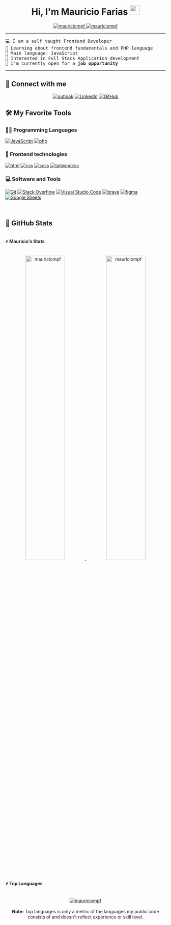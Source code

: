 <h1 align="center">
Hi, I'm Maurício Farias
	<a href="https://github.com/mauriciompf" target="_self">
		<img src="https://media.giphy.com/media/hvRJCLFzcasrR4ia7z/giphy.gif" width="30">
	</a>
</h1>
<p align="center">
	<a href="https://github.com/mauriciompf">
		<img src="https://komarev.com/ghpvc/?username=mauriciompf&label=Profile%20views&color=0e75b6&style=flat" alt="mauriciompf" />
	</a>
	<a href="https://github.com/mauriciompf">
		<img src="https://img.shields.io/github/followers/mauriciompf?label=Followers" alt="mauriciompf" />
	</a>
</p>

<hr>

<pre>
💻 I am a self taught Frontend Developer
🌱 Learning about frontend fundamentals and PHP language
🌟 Main language: JavaScript
🚩 Interested in Full Stack Application development
🤔 I’m currently open for a <b>job opportunity</b>
</pre>

<hr>

## 🤝 Connect with me

<p align="center">
	<a href="mailto:fariasmauricio11@outlook.com"><img img src="https://img.shields.io/badge/Microsoft_Outlook-0078D4?style=for-the-badge&logo=microsoft-outlook&logoColor=white" alt="outlook"/></a>
	<a href="https://www.linkedin.com/in/mauriciofarias-dev/"><img src="https://img.shields.io/badge/linkedin-%230077B5.svg?style=for-the-badge&logo=linkedin&logoColor=white" alt="LinkedIn"/></a>
	<a href="https://github.com/mauriciompf"><img src="https://img.shields.io/badge/github-%23121011.svg?style=for-the-badge&logo=github&logoColor=white" alt="GitHub"/></a>
</p>

## 🛠️ My Favorite Tools

### 👨‍💻 Programming Languages

<p>
    <a href="https://github.com/mauriciompf"><img alt="JavaScript" src="https://img.shields.io/badge/javascript-%23323330.svg?style=for-the-badge&logo=javascript&logoColor=%23F7DF1E"></a>
    <a href="https://github.com/mauriciompf"><img alt="php" src="https://img.shields.io/badge/php-%23777BB4.svg?style=for-the-badge&logo=php&logoColor=white"></a>

### 🧰 Frontend technologies

<p>
    <a href="https://github.com/mauriciompf"><img alt="html" src="https://img.shields.io/badge/html5-%23E34F26.svg?style=for-the-badge&logo=html5&logoColor=white"></a>
    <a href="https://github.com/mauriciompf"><img alt="css" src="https://img.shields.io/badge/css3-%231572B6.svg?style=for-the-badge&logo=css3&logoColor=white"></a>
    <a href="https://github.com/mauriciompf"><img alt="scss" src="https://img.shields.io/badge/SASS-hotpink.svg?style=for-the-badge&logo=SASS&logoColor=white"></a>
    <a href="https://github.com/mauriciompf"><img alt="tailwindcss" src="https://img.shields.io/badge/tailwindcss-%2338B2AC.svg?style=for-the-badge&logo=tailwind-css&logoColor=white"></a>
</p>

### 💻 Software and Tools

<p>
    <a href="https://github.com/mauriciompf"><img alt="Git" src="https://img.shields.io/badge/git-%23F05033.svg?style=for-the-badge&logo=git&logoColor=white"></a>
    <a href="https://github.com/mauriciompf"><img alt="Stack Overflow" src="https://img.shields.io/badge/-Stackoverflow-FE7A16?style=for-the-badge&logo=stack-overflow&logoColor=white"></a>
    <a href="https://github.com/mauriciompf"><img alt="Visual Studio Code" src="https://img.shields.io/badge/Visual%20Studio%20Code-0078d7.svg?style=for-the-badge&logo=visual-studio-code&logoColor=white"></a>
    <a href="https://github.com/mauriciompf"><img alt="brave" src="https://img.shields.io/badge/Brave-FB542B?style=for-the-badge&logo=Brave&logoColor=white"></a>
    <a href="https://github.com/mauriciompf"><img alt="figma" src="https://img.shields.io/badge/figma-%23F24E1E.svg?style=for-the-badge&logo=figma&logoColor=white"></a>
    <a href="https://github.com/mauriciompf"><img alt="Google Sheets" src="https://img.shields.io/badge/google%20sheets-%FB542B.svg?style=for-the-badge&logo=google%20sheets&logoColor=white"></a>
</p>
</br>

## 💪 GitHub Stats

<br/>
<summary><b>⚡ Mauricio's Stats</b></summary>
<br/>
<p align="center">
	<a href="https://github.com/mauriciompf">
	<img width="49.5%" src="https://github-readme-stats.vercel.app/api?username=mauriciompf&show_icons=true" alt="mauriciompf">
	<img width="49.5%" src="https://github-readme-streak-stats.herokuapp.com/?user=mauriciompf" alt="mauriciompf">
	</a>
	<br/>
</p>
<br/>
<summary><b>⚡ Top Languages</b></summary>
<br/>

<p align="center">
	<a href="https://github.com/mauriciompf">
	<img src="https://github-readme-stats.vercel.app/api/top-langs/?username=mauriciompf&langs_count=8&layout=compact" alt="mauriciompf">
	</a>
	<br/>
<br/>
<b>Note:</b> Top languages is only a metric of the languages my public code consists of and doesn't reflect experience or skill level.
</p>
<br/>
